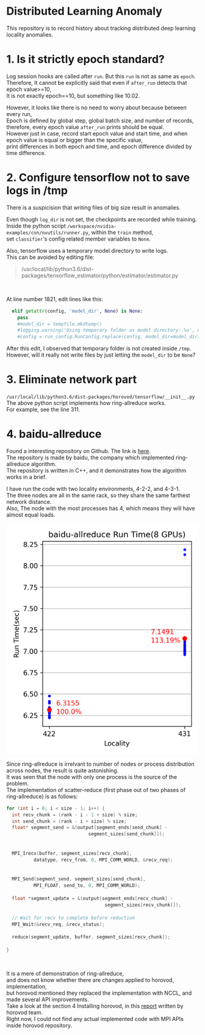 # Distributed Learning Anomaly
This repository is to record history about tracking distributed deep learning locality anomalies.
<br>

# 1. Is it strictly epoch standard?
Log session hooks are called after `run`. But this `run` is not as same as `epoch`.<br>
Therefore, It cannot be explicitly said that even if `after_run` detects that epoch value>=10,<br>
It is not exactly epoch==10, but something like 10.02.
<br>

However, it looks like there is no need to worry about because between every run,<br>
Epoch is defined by global step, global batch size, and number of records,<br>
therefore, every epoch value `after_run` prints should be equal.<br>
However just in case, record start epoch value and start time,
and when epoch value is equal or bigger than the specific value,<br>
print differences in both epoch and time, and epoch difference divided by time difference.
<br>

# 2. Configure tensorflow not to save logs in /tmp
There is a suspicision that writing files of big size result in anomalies.
<br>

Even though `log_dir` is not set, the checkpoints are recorded while training.<br>
Inside the python script `/workspace/nvidia-examples/cnn/nvutils/runner.py`, within the `train` method,<br>
set `classifier`'s config related member variables to `None`.

Also, tensorflow uses a temporary model directory to write logs.<br>
This can be avoided by editing file:<br>
> /usr/local/lib/python3.6/dist-packages/tensorflow_estimator/python/estimator/estimator.py
<br>

At line number 1821, edit lines like this:
```python
  elif getattr(config, 'model_dir', None) is None:
    pass
    #model_dir = tempfile.mkdtemp()
    #logging.warning('Using temporary folder as model directory: %s', model_dir)
    #config = run_config.RunConfig.replace(config, model_dir=model_dir)
```
After this edit, I observed that temporary folder is not created inside `/tmp`.
However, will it really not write files by just letting the `model_dir` to be `None`?


# 3. Eliminate network part
`/usr/local/lib/python3.6/dist-packages/horovod/tensorflow/__init__.py`<br>
The above python script implements how ring-allreduce works.<br>
For example, see the line 311.
<br>

# 4. baidu-allreduce
Found a interesting repository on Github. The link is [here](https://github.com/baidu-research/baidu-allreduce).<br>
The repository is made by baidu, the company which implemented ring-allreduce algorithm.<br>
The repository is written in C++, and it demonstrates how the algorithm works in a brief.
<br>

I have run the code with two locality environments, 4-2-2, and 4-3-1.<br>
The three nodes are all in the same rack, so they share the same farthest network distance.<br>
Also, The node with the most processes has 4, which means they will have almost equal loads.
<br>

![image](img/210222-baidu-allreduce-Run-Time-locality-comparison-(8-GPUs).png)
<br>

Since ring-allreduce is irrelvant to number of nodes or process distribution across
nodes, the result is quite astonishing.<br>
It was seen that the node with only one process is the source of the problem.<br>
The implementation of scatter-reduce (first phase out of two phases of ring-allreduce) is as follows:
<br>

```cpp
for (int i = 0; i < size - 1; i++) {
  int recv_chunk = (rank - i - 1 + size) % size;
  int send_chunk = (rank - i + size) % size;
  float* segment_send = &(output[segment_ends[send_chunk] -
                              segment_sizes[send_chunk]]);


  MPI_Irecv(buffer, segment_sizes[recv_chunk],
          datatype, recv_from, 0, MPI_COMM_WORLD, &recv_req);


  MPI_Send(segment_send, segment_sizes[send_chunk],
          MPI_FLOAT, send_to, 0, MPI_COMM_WORLD);

  float *segment_update = &(output[segment_ends[recv_chunk] -
                                    segment_sizes[recv_chunk]]);

  // Wait for recv to complete before reduction
  MPI_Wait(&recv_req, &recv_status);

  reduce(segment_update, buffer, segment_sizes[recv_chunk]);

}
```
<br>

It is a mere of demonstration of ring-allreduce,<br>
and does not know whether there are changes applied to horovod, implementation,<br>
but horovod mentioned they replaced the implementation with NCCL, and made several API improvements.<br>
Take a look at the section 4 Installing horovod, in this [report](https://arxiv.org/pdf/1802.05799.pdf) written by horovod team.<br>
Right now, I could not find any actual implemented code with MPI APIs inside horovod repository.
<br>
